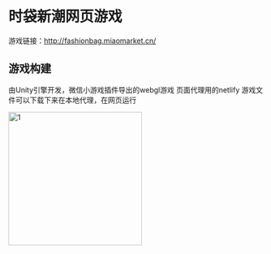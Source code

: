 # 时袋新潮网页游戏
游戏链接：http://fashionbag.miaomarket.cn/
## 游戏构建
由Unity引擎开发，微信小游戏插件导出的webgl游戏
页面代理用的netlify
游戏文件可以下载下来在本地代理，在网页运行  

<img width="263" alt="1" src="https://github.com/user-attachments/assets/f7ef1f11-0da6-427f-bb29-91f5f14ca826" />
